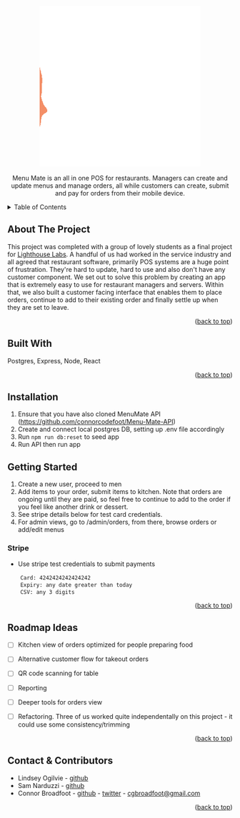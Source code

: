 <!-- Improved compatibility of back to top link: See: https://github.com/othneildrew/Best-README-Template/pull/73 -->
<a name="readme-top"></a>
<!--
*** Thanks for checking out the Best-README-Template. If you have a suggestion
*** that would make this better, please fork the repo and create a pull request
*** or simply open an issue with the tag "enhancement".
*** Don't forget to give the project a star!
*** Thanks again! Now go create something AMAZING! :D
-->
<!-- PROJECT LOGO -->
<br />
<div align="center">

![mm](https://github.com/connorcodefoot/Menu-Mate/blob/master/src/MMLogo.gif)
  <p align="center">
Menu Mate is an all in one POS for restaurants. Managers can create and update menus and manage orders, all while customers can create, submit and pay for orders from their mobile device.  </p>
</div>

<!-- TABLE OF CONTENTS -->
<details>
  <summary>Table of Contents</summary>
  <ul>
      <li>
        <a href="#about-the-project">About The Project</a>
      </li>
      <li>
        <a href="#built-with">Built With</a></li>
      </li>
    <li>
      <a href="#getting-started">Installation</a>
    <li>
      <a href="#installation">Getting Started</a></li>
    </li>
    <li>
      <a href="#roadmap">Roadmap</a>
    </li>
      <li>
      <a href="#contact">Contact</a>
    </li>
  </ul>
</details>

<!-- ABOUT THE PROJECT -->
## About The Project

This project was completed with a group of lovely students as a final project for [Lighthouse Labs](https://www.lighthouselabs.ca/). A handful of us had worked in the service industry and all agreed that restaurant software, primarily POS systems are a huge point of frustration. They're hard to update, hard to use and also don't have any customer component. We set out to solve this problem by creating an app that is extremely easy to use for restaurant managers and servers. Within that, we also built a customer facing interface that enables them to place orders, continue to add to their existing order and finally settle up when they are set to leave. 


<p align="right">(<a href="#readme-top">back to top</a>)</p>

## Built With

Postgres, Express, Node, React

<p align="right">(<a href="#readme-top">back to top</a>)</p>

<!-- GETTING STARTED -->
## Installation

1. Ensure that you have also cloned MenuMate API (https://github.com/connorcodefoot/Menu-Mate-API)
2. Create and connect local postgres DB, setting up .env file accordingly
3. Run ```npm run db:reset``` to seed app
4. Run API then run app
  
## Getting Started

1. Create a new user, proceed to men
2. Add items to your order, submit items to kitchen. Note that orders are ongoing until they are paid, so feel free to continue to add to the order if you feel like another drink or dessert.
3. See stripe details below for test card credentials.
4. For admin views, go to /admin/orders, from there, browse orders or add/edit menus

### Stripe

- Use stripe test credentials to submit payments
``` 
    Card: 4242424242424242
    Expiry: any date greater than today
    CSV: any 3 digits
```

<p align="right">(<a href="#readme-top">back to top</a>)</p>



<!-- ROADMAP -->
## Roadmap Ideas

- [ ] Kitchen view of orders optimized for people preparing food
- [ ] Alternative customer flow for takeout orders
- [ ]  QR code scanning for table
- [ ]  Reporting
- [ ]  Deeper tools for orders view
- [ ]  Refactoring. Three of us worked quite independentally on this project - it could use some consistency/trimming


<p align="right">(<a href="#readme-top">back to top</a>)</p>

<!-- CONTACT -->
## Contact & Contributors

- Lindsey Ogilvie - [github](https://github.com/lindseyogilvie)
- Sam Narduzzi - [github](https://github.com/samnarduzzi)
- Connor Broadfoot - [github](https://github.com/connorcodefoot/) - [twitter](https://twitter.com/brocollihotdog) - cgbroadfoot@gmail.com



<p align="right">(<a href="#readme-top">back to top</a>)</p>

<!-- MARKDOWN LINKS & IMAGES -->
<!-- https://www.markdownguide.org/basic-syntax/#reference-style-links -->
[mm]:(https://github.com/connorcodefoot/Menu-Mate/blob/master/src/MMLogo.gif)
[contributors-shield]: https://img.shields.io/github/contributors/othneildrew/Best-README-Template.svg?style=for-the-badge
[contributors-url]: https://github.com/othneildrew/Best-README-Template/graphs/contributors
[forks-shield]: https://img.shields.io/github/forks/othneildrew/Best-README-Template.svg?style=for-the-badge
[forks-url]: https://github.com/othneildrew/Best-README-Template/network/members
[stars-shield]: https://img.shields.io/github/stars/othneildrew/Best-README-Template.svg?style=for-the-badge
[stars-url]: https://github.com/othneildrew/Best-README-Template/stargazers
[issues-shield]: https://img.shields.io/github/issues/othneildrew/Best-README-Template.svg?style=for-the-badge
[issues-url]: https://github.com/othneildrew/Best-README-Template/issues
[license-shield]: https://img.shields.io/github/license/othneildrew/Best-README-Template.svg?style=for-the-badge
[license-url]: https://github.com/othneildrew/Best-README-Template/blob/master/LICENSE.txt
[linkedin-shield]: https://img.shields.io/badge/-LinkedIn-black.svg?style=for-the-badge&logo=linkedin&colorB=555
[linkedin-url]: https://linkedin.com/in/othneildrew
[product-screenshot]: images/screenshot.png
[Next.js]: https://img.shields.io/badge/next.js-000000?style=for-the-badge&logo=nextdotjs&logoColor=white
[Next-url]: https://nextjs.org/
[React.js]: https://img.shields.io/badge/React-20232A?style=for-the-badge&logo=react&logoColor=61DAFB
[React-url]: https://reactjs.org/
[Vue.js]: https://img.shields.io/badge/Vue.js-35495E?style=for-the-badge&logo=vuedotjs&logoColor=4FC08D
[Vue-url]: https://vuejs.org/
[Angular.io]: https://img.shields.io/badge/Angular-DD0031?style=for-the-badge&logo=angular&logoColor=white
[Angular-url]: https://angular.io/
[Svelte.dev]: https://img.shields.io/badge/Svelte-4A4A55?style=for-the-badge&logo=svelte&logoColor=FF3E00
[Svelte-url]: https://svelte.dev/
[Laravel.com]: https://img.shields.io/badge/Laravel-FF2D20?style=for-the-badge&logo=laravel&logoColor=white
[Laravel-url]: https://laravel.com
[Bootstrap.com]: https://img.shields.io/badge/Bootstrap-563D7C?style=for-the-badge&logo=bootstrap&logoColor=white
[Bootstrap-url]: https://getbootstrap.com
[JQuery.com]: https://img.shields.io/badge/jQuery-0769AD?style=for-the-badge&logo=jquery&logoColor=white
[JQuery-url]: https://jquery.com 






















